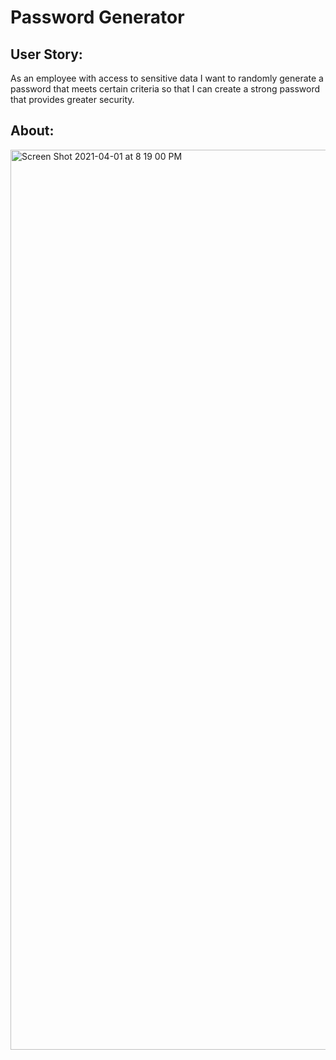 
<h1>Password Generator</h1>


<h2> User Story:</h2>

As an employee with access to sensitive data
I want to randomly generate a password that meets certain criteria
so that I can create a strong password that provides greater security.

<h2> About:</h2>



<img width="1440" alt="Screen Shot 2021-04-01 at 8 19 00 PM" src="https://user-images.githubusercontent.com/79387241/113373227-9fdcfe00-9327-11eb-9dd9-7f204c4373c3.png">
